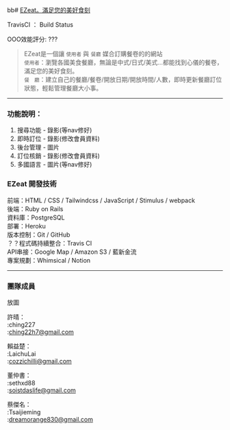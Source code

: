 bb# [EZeat。滿足您的美好食刻](https://ezeat888.com)

TravisCI ： Build Status

OOO效能評分: ???

>EZeat是一個讓 `使用者` 與 `餐廳` 媒合訂購餐卷的的網站</br>
>`使用者`：瀏覽各國美食餐廳，無論是中式/日式/美式...都能找到心儀的餐卷，滿足您的美好食刻。</br>
>`餐　廳`：建立自己的餐廳/餐卷/開放日期/開放時間/人數，即時更新餐廳訂位狀態，輕鬆管理餐廳大小事。</br>


---

### 功能說明：

1. 搜尋功能 - 錄影(等nav修好)
2. 即時訂位 - 錄影(修改會員資料)
3. 後台管理 - 圖片
4. 訂位核銷 - 錄影(修改會員資料)
5. 多國語言 - 圖片(等nav修好)

### EZeat 開發技術
前端：HTML / CSS / Tailwindcss / JavaScript / Stimulus / webpack </br>
後端：Ruby on Rails</br>
資料庫：PostgreSQL </br>
部署：Heroku </br>
版本控制：Git / GitHub </br>
？？程式碼持續整合：Travis CI</br>
API串接：Google Map / Amazon S3 / 藍新金流</br>
專案規劃：Whimsical / Notion </br>

---

### 團隊成員

放圖


許晴：</br>
:ching227</br>
:ching22h7@gmail.com</br>

賴益楚：</br>
:LaichuLai</br>
:cozzichilli@gmail.com</br>


董仲書：</br>
:sethxd88</br>
:soistdaslife@gmail.com</br>

蔡傑名：</br>
:Tsaijieming</br>
:dreamorange830@gmail.com</br>
